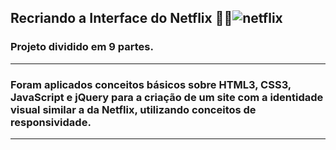 ## Recriando a Interface do Netflix :man_technologist:![netflix](https://img.shields.io/badge/Netflix-E50914?style=for-the-badge&logo=netflix&logoColor=white)

### Projeto dividido em 9 partes.

------



### Foram aplicados conceitos básicos sobre HTML3, CSS3, JavaScript e jQuery para a criação de um site com a identidade visual similar a da Netflix, utilizando conceitos de responsividade.

------

